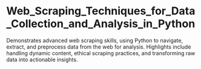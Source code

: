 # Web_Scraping_Techniques_for_Data_Collection_and_Analysis_in_Python
Demonstrates advanced web scraping skills, using Python to navigate, extract, and preprocess data from the web for analysis. Highlights include handling dynamic content, ethical scraping practices, and transforming raw data into actionable insights.
